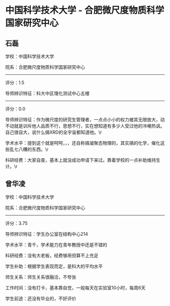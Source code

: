 # 中国科学技术大学 - 合肥微尺度物质科学国家研究中心

## 石磊

学校：中国科学技术大学

院系：合肥微尺度物质科学国家研究中心

* * *

评分：1.5

导师辨识特征：科大中区理化测试中心五楼

* * *

评分：0.0

导师辨识特征：作为微尺度的研究生管理者，一点点小小的权力被其无限放大，动不动就是训斥他人品质不行，思想不行，实在想知道有多少人受过他的冷嘲热讽。自己很自大，说什么搞XRD的全宇宙都知道他。\r

学术水平：提到这个就是呵呵，，，还自称搞凝聚态物理的，其实搞的化学，催化这些乱七八糟的东西。\r

科研经费：大家自查，基本上就没成功申请下来过。靠着学校的一点补助维持生计。\r

## 曾华凌

学校：中国科学技术大学

院系：合肥微尺度物质科学国家研究中心

* * *

评分：3.75

导师辨识特征：学生办公室在结构中心214

学术水平：青千，学术能力在青年教授中还是不错的

科研经费：没有大老板，经费够用但算不上充足

学生补助：根据学生表现而定，是科大的平均水平

师生关系：师生关系很融洽，不夸张

工作时间：没有打卡，基本靠自觉，一般每天在实验室10小时，每周6天

学生前途：还没有毕业的，不好评价